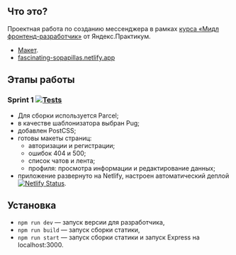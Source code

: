 ## Что это?
Проектная работа по созданию мессенджера в рамках [курса «Мидл фронтенд-разработчик»](https://practicum.yandex.ru/middle-frontend/) от Яндекс.Практикум.
* [Макет](https://www.figma.com/file/2UKVA4ybFUaWmidl4yk7kx/middle.messenger.praktikum.yandex?node-id=0-1&t=MBNZsXKaNpo7Qw0o-0).
* [fascinating-sopapillas.netlify.app](https://fascinating-sopapillas.netlify.app/)

## Этапы работы
### Sprint 1 [![Tests](https://github.com/m-a-bykovsky/middle.messenger.praktikum.yandex/actions/workflows/tests.yml/badge.svg?branch=sprint_1)](https://github.com/m-a-bykovsky/middle.messenger.praktikum.yandex/actions/workflows/tests.yml)
* Для сборки используется Parcel;
* в качестве шаблонизатора выбран Pug;
* добавлен PostCSS;
* готовы макеты страниц:
    * авторизации и регистрации;
    * ошибок 404 и 500;
    * список чатов и лента;
    * профиля: просмотра информации и редактирование данных;
* приложение развернуто на Netlify, настроен автоматический деплой [![Netlify Status](https://api.netlify.com/api/v1/badges/2f644a2d-db60-403a-bffe-90a4b6258e02/deploy-status)](https://app.netlify.com/sites/fascinating-sopapillas/deploys).

## Установка
* `npm run dev` — запуск версии для разработчика,
* `npm run build` — запуск сборки статики,
* `npm run start` — запуск сборки статики и запуск Express на localhost:3000.
